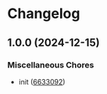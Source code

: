 # Changelog

## 1.0.0 (2024-12-15)


### Miscellaneous Chores

* init ([6633092](https://github.com/nick-lai/lazy-object/commit/66330922eddc1b82fb9517ab2ea82fe1e770a29c))

